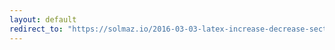 ```yaml
---
layout: default
redirect_to: "https://solmaz.io/2016-03-03-latex-increase-decrease-section-degree/"
---
```

